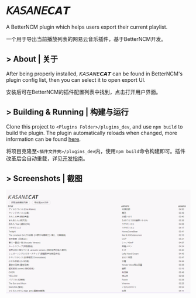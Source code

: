 # 𝘒𝘈𝘚𝘈𝘕𝘌𝘾𝘼𝙏

A BetterNCM plugin which helps users export their current playlist.

一个用于导出当前播放列表的网易云音乐插件，基于BetterNCM开发。

## > About | 关于
After being properly installed, 𝘒𝘈𝘚𝘈𝘕𝘌𝘾𝘼𝙏 can be found in BetterNCM's plugin config list, then you can select it to open export UI.

安装后可在BetterNCM的插件配置列表中找到，点击打开用户界面。

## > Building & Running | 构建与运行
Clone this project to `<Plugins Folder>/plugins_dev`, and use `npm build` to build the plugin. The plugin automatically reloads when changed, more information can be found [here](https://github.com/std-microblock/BetterNCM/wiki/%E5%88%9B%E5%BB%BA%E7%AC%AC%E4%B8%80%E4%B8%AA%E6%8F%92%E4%BB%B6).

将项目克隆至`<插件文件夹>/plugins_dev`内，使用`npm build`命令构建即可。插件改革后会自动重载，详见[开发指南](https://github.com/std-microblock/BetterNCM/wiki/%E5%88%9B%E5%BB%BA%E7%AC%AC%E4%B8%80%E4%B8%AA%E6%8F%92%E4%BB%B6)。

## > Screenshots | 截图
![Preview](preview.png)